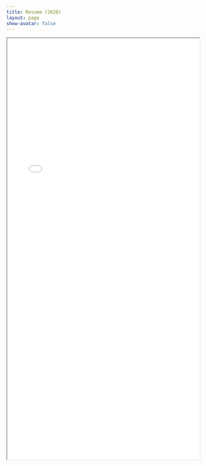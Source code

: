 ```yaml
---
title: Resume (2020)
layout: page
show-avatar: false
---
```


<iframe src="../resources/Resume_2019.pdf" width="100%" height="1100px"></iframe>
